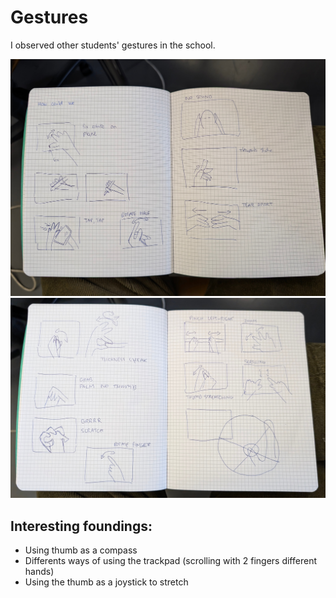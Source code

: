 # Gestures

I observed other students' gestures in the school.

![](./img/gestures-1.jpg)
![](./img/gestures-2.jpg)

## Interesting foundings:
- Using thumb as a compass
- Differents ways of using the trackpad (scrolling with 2 fingers different hands)
- Using the thumb as a joystick to stretch